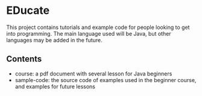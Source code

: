 # EDucate
This project contains tutorials and example code for
people looking to get into programming.
The main language used will be Java, but other languages may be added in the future.

## Contents

* course: a pdf document with several lesson for Java beginners
* sample-code: the source code of examples used in the beginner course, and examples for future lessons
